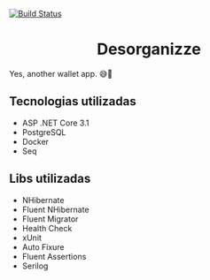 [![Build Status](https://dev.azure.com/vmamorex/desorganizze/_apis/build/status/vmamore.desorganizze?branchName=main)](https://dev.azure.com/vmamorex/desorganizze/_build/latest?definitionId=2&branchName=main)

<h1 align="center">Desorganizze</h1>
Yes, another wallet app. 😅🥵

<h2>Tecnologias utilizadas</h3>
<ul>
  <li>ASP .NET Core 3.1</li>
  <li>PostgreSQL </li>
  <li>Docker </li>
  <li>Seq </li>
</ul>

<h2>Libs utilizadas</h3>
<ul>
  <li>NHibernate</li>
  <li>Fluent NHibernate</li>
  <li>Fluent Migrator</li>
  <li>Health Check</li>
  <li>xUnit</li>
  <li>Auto Fixure</li>
  <li>Fluent Assertions</li>
  <li>Serilog</li>
</ul>






